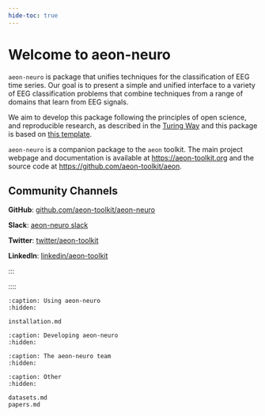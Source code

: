 ```yaml
---
hide-toc: true
---
```


# Welcome to __aeon-neuro__

`aeon-neuro` is package that unifies techniques for the classification of EEG time
series. Our goal is to present a simple and unified interface to a variety of EEG
classification problems that combine techniques from a range of domains that learn
from EEG signals.

We aim to develop this package following the principles of open science, and
reproducible research, as described in the [Turing Way](https://github.com/the-turing-way) and this package is based on [this template](https://github.com/the-turing-way/reproducible-project-template).

`aeon-neuro` is a companion package to the `aeon` toolkit. The main project webpage
and documentation is available at https://aeon-toolkit.org and the source code at
https://github.com/aeon-toolkit/aeon.

## Community Channels

**GitHub**: [github.com/aeon-toolkit/aeon-neuro](https://github.com/aeon-toolkit/aeon-neuro)

**Slack**: [aeon-neuro slack](https://join.slack.com/t/aeon-neuro/shared_invite/zt-2k4qs8mjb-ZZs~6P0MdF8kGf9cUQzKSg)

**Twitter**: [twitter/aeon-toolkit](https://twitter.com/aeon_toolkit)

**LinkedIn**: [linkedin/aeon-toolkit](https://www.linkedin.com/company/aeon-toolkit)

:::

::::


```{toctree}
:caption: Using aeon-neuro
:hidden:

installation.md
```

```{toctree}
:caption: Developing aeon-neuro
:hidden:
```

```{toctree}
:caption: The aeon-neuro team
:hidden:
```

```{toctree}
:caption: Other
:hidden:

datasets.md
papers.md
```
